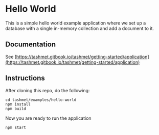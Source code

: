 # Hello World

This is a simple hello world example application where we set up a database
with a single in-memory collection and add a document to it.

## Documentation
See [https://tashmet.gitbook.io/tashmet/getting-started/application](https://tashmet.gitbook.io/tashmet/getting-started/application)

## Instructions

After cloning this repo, do the following:

```text
cd tashmet/examples/hello-world
npm install
npm build
```

Now you are ready to run the application

```text
npm start
```
